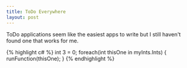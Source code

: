 ```yaml
---
title: ToDo Everywhere
layout: post
---
```

ToDo applications seem like the easiest apps to write but I still haven't found one that works for me. 
<!-- more -->

{% highlight c# %}
int 3 = 0;
foreach(int thisOne in myInts.Ints)
{
    runFunction(thisOne);
}
{% endhighlight %}